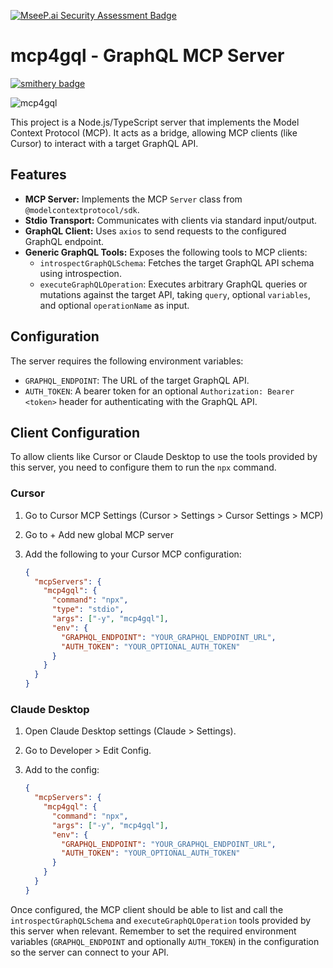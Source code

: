 [![MseeP.ai Security Assessment Badge](https://mseep.net/pr/jorgeraad-mcp4gql-badge.png)](https://mseep.ai/app/jorgeraad-mcp4gql)

# mcp4gql - GraphQL MCP Server

[![smithery badge](https://smithery.ai/badge/@jorgeraad/mcp4gql)](https://smithery.ai/server/@jorgeraad/mcp4gql)

![mcp4gql](./assets/mcp4gql.png)

This project is a Node.js/TypeScript server that implements the Model Context Protocol (MCP). It acts as a bridge, allowing MCP clients (like Cursor) to interact with a target GraphQL API.

## Features

- **MCP Server:** Implements the MCP `Server` class from `@modelcontextprotocol/sdk`.
- **Stdio Transport:** Communicates with clients via standard input/output.
- **GraphQL Client:** Uses `axios` to send requests to the configured GraphQL endpoint.
- **Generic GraphQL Tools:** Exposes the following tools to MCP clients:
  - `introspectGraphQLSchema`: Fetches the target GraphQL API schema using introspection.
  - `executeGraphQLOperation`: Executes arbitrary GraphQL queries or mutations against the target API, taking `query`, optional `variables`, and optional `operationName` as input.

## Configuration

The server requires the following environment variables:

- `GRAPHQL_ENDPOINT`: The URL of the target GraphQL API.
- `AUTH_TOKEN`: A bearer token for an optional `Authorization: Bearer <token>` header for authenticating with the GraphQL API.

## Client Configuration

To allow clients like Cursor or Claude Desktop to use the tools provided by this server, you need to configure them to run the `npx` command.

### Cursor

1. Go to Cursor MCP Settings (Cursor > Settings > Cursor Settings > MCP)
2. Go to + Add new global MCP server
3. Add the following to your Cursor MCP configuration:

   ```json
   {
     "mcpServers": {
       "mcp4gql": {
         "command": "npx",
         "type": "stdio",
         "args": ["-y", "mcp4gql"],
         "env": {
           "GRAPHQL_ENDPOINT": "YOUR_GRAPHQL_ENDPOINT_URL",
           "AUTH_TOKEN": "YOUR_OPTIONAL_AUTH_TOKEN"
         }
       }
     }
   }
   ```

### Claude Desktop

1.  Open Claude Desktop settings (Claude > Settings).
2.  Go to Developer > Edit Config.
3.  Add to the config:

    ```json
    {
      "mcpServers": {
        "mcp4gql": {
          "command": "npx",
          "args": ["-y", "mcp4gql"],
          "env": {
            "GRAPHQL_ENDPOINT": "YOUR_GRAPHQL_ENDPOINT_URL",
            "AUTH_TOKEN": "YOUR_OPTIONAL_AUTH_TOKEN"
          }
        }
      }
    }
    ```

Once configured, the MCP client should be able to list and call the `introspectGraphQLSchema` and `executeGraphQLOperation` tools provided by this server when relevant. Remember to set the required environment variables (`GRAPHQL_ENDPOINT` and optionally `AUTH_TOKEN`) in the configuration so the server can connect to your API.
